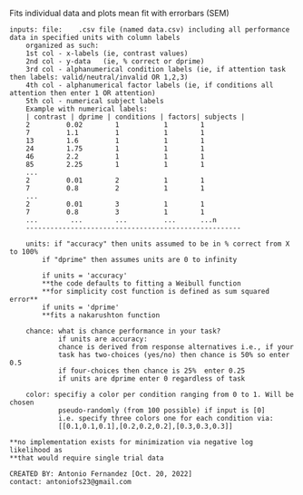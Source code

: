    Fits individual data and plots mean fit with errorbars (SEM) 

    inputs: file:    .csv file (named data.csv) including all performance data in specified units with column labels
        organized as such: 
        1st col - x-labels (ie, contrast values)
        2nd col - y-data   (ie, % correct or dprime)
        3rd col - alphanumerical condition labels (ie, if attention task then labels: valid/neutral/invalid OR 1,2,3)
        4th col - alphanumerical factor labels (ie, if conditions all attention then enter 1 OR attention)
        5th col - numerical subject labels
        Example with numerical labels:
        | contrast | dprime | conditions | factors| subjects |
        2         0.02        1           1        1
        7         1.1         1           1        1
        13        1.6         1           1        1
        24        1.75        1           1        1
        46        2.2         1           1        1
        85        2.25        1           1        1
        ...
        2         0.01        2           1        1
        7         0.8         2           1        1
        ...
        2         0.01        3           1        1
        7         0.8         3           1        1
        ...        ...        ...         ...      ...n
        -----------------------------------------------------

        units: if "accuracy" then units assumed to be in % correct from X to 100%
            if "dprime" then assumes units are 0 to infinity
            
            if units = 'accuracy'
            **the code defaults to fitting a Weibull function
            **for simplicity cost function is defined as sum squared error**
            if units = 'dprime'
            **fits a nakarushton function

        chance: what is chance performance in your task? 
                if units are accuracy:
                chance is derived from response alternatives i.e., if your
                task has two-choices (yes/no) then chance is 50% so enter 0.5
                if four-choices then chance is 25%  enter 0.25
                if units are dprime enter 0 regardless of task

        color: specifiy a color per condition ranging from 0 to 1. Will be chosen 
                pseudo-randomly (from 100 possible) if input is [0]
                i.e. specify three colors one for each condition via:
                [[0.1,0.1,0.1],[0.2,0.2,0.2],[0.3,0.3,0.3]]
    
    **no implementation exists for minimization via negative log likelihood as
    **that would require single trial data

    CREATED BY: Antonio Fernandez [Oct. 20, 2022]
    contact: antoniofs23@gmail.com